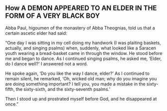 ## How A DEMON APPEARED TO AN ELDER IN THE FORM OF A VERY BLACK BOY

Abba Paul, higoumen of the monastery of Abba Theognias, told us that a certain ascetic elder had said: 

“One day I was sitting in my cell doing my handwork (I was plaiting baskets, actually, and singing psalms) when, suddenly, what looked like a Saracen youth wearing a bread-basket came in through the window. He stood before me and began to dance. As I continued singing psalms, he asked me, ‘Elder, do I dance well?’ I answered not a word. 

He spoke again, ‘Do you like the way I dance, elder?’ As I continued to remain silent, he remarked, ‘Oh, wicked old man; why do you imagine you are doing something important? I tell you, you made a mistake in the sixty-fifth, the sixty-sixth, and the sixty-seventh psalms.’ 

Then I stood up and prostrated myself before God, and he disappeared at once.”
